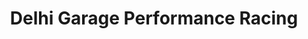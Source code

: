 ---
title: "Delhi Garage Performance Racing"
url: /bangalore/delhi-garage-performance-racing/
shop: Motorrad
---